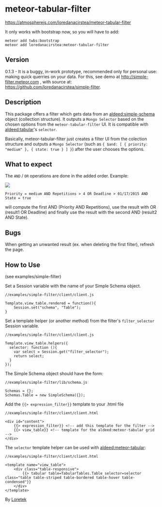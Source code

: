 # meteor-tabular-filter

https://atmospherejs.com/loredanacirstea/meteor-tabular-filter


It only works with bootstrap now, so you will have to add:

    meteor add twbs:bootstrap
    meteor add loredanacirstea:meteor-tabular-filter
    

## Version

0.1.3 - It is a buggy, in-work prototype, recommended only for personal use: making quick querries on your data. For this, see demo at http://simple-filter.meteor.com , with source at: https://github.com/loredanacirstea/simple-filter.


## Description

This package offers a filter which gets data from an [aldeed:simple-schema](https://github.com/aldeed/meteor-simple-schema) object (collection structure). It outputs a `Mongo Selector` based on the chosen options from the `meteor-tabular-filter` UI. It is compatible with [aldeed:tabular](https://github.com/aldeed/meteor-tabular)'s `selector`.

Basically, meteor-tabular-filter just creates a filter UI from the colection structure and outputs a `Mongo Selector` (such as `{ $and: [ { priority: "medium" }, { state: true } ] }`) after the user chooses the options.

## What to expect

The `AND` / `OR` operations are done in the added order. Example:

![](https://raw.githubusercontent.com/loredanacirstea/simple-filter/master/public/simple-filter.png)

    Priority = medium AND Repetitions > 4 OR Deadline > 01/17/2015 AND State = true

will compute the first AND (Priority AND Repetitions), use the result with OR (result1 OR Deadline) and finally use the result with the second AND (result2 AND State).

## Bugs

When getting an unwanted result (ex. when deleting the first filter), refresh the page.


## How to Use

(see examples/simple-filter)

Set a Session variable with the name of your Simple Schema object.

    //examples/simple-filter/client/client.js

    Template.view_table.rendered = function(){
        Session.set("schema", "Table");
    }

Set a template helper (or another method) from the filter's `filter_selector` Session variable.

    //examples/simple-filter/client/client.js

    Template.view_table.helpers({
      selector: function (){
        var select = Session.get("filter_selector");
        return select;
      }
    });

The Simple Schema object should have the form:

    //examples/simple-filter/lib/schema.js

    Schemas = {};
    Schemas.Table = new SimpleSchema({});


Add the `{{> expression_filter}}` template to your .html file

    //examples/simple-filter/client/client.html

    <div id="content">
        {{> expression_filter}} <!-- add this template for the filter -->
        {{> view_table}} <!-- template for the aldeed:meteor-tabular grid -->
    </div>

The `selector` template helper can be used with [aldeed:meteor-tabular](https://github.com/aldeed/meteor-tabular):

    //examples/simple-filter/client/client.html

    <template name="view_table">
        <div class="table-responsive">
            {{> tabular table=TabularTables.Table selector=selector class="table table-striped table-bordered table-hover table-condensed"}}
        </div>
    </template>



By [Loretek](http://loretek.ro)
